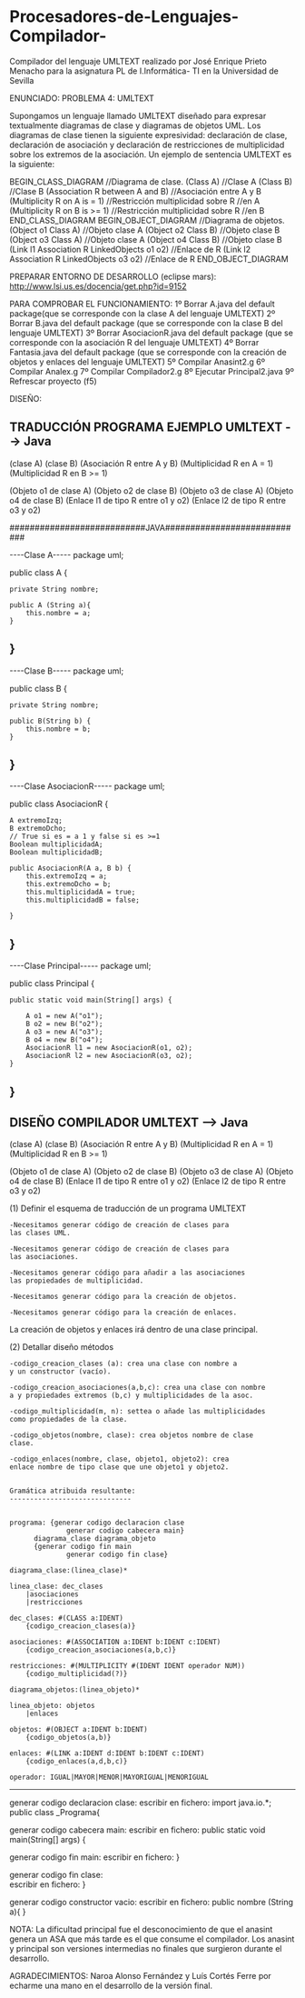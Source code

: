 # Procesadores-de-Lenguajes-Compilador-
Compilador del lenguaje UMLTEXT realizado por José Enrique Prieto Menacho para la asignatura PL de I.Informática- TI en la Universidad de Sevilla

ENUNCIADO:
PROBLEMA 4: UMLTEXT

Supongamos un lenguaje llamado UMLTEXT diseñado para expresar textualmente diagramas de
clase y diagramas de objetos UML. Los diagramas de clase tienen la siguiente expresividad:
declaración de clase, declaración de asociación y declaración de restricciones de multiplicidad
sobre los extremos de la asociación. Un ejemplo de sentencia UMLTEXT es la siguiente:

BEGIN_CLASS_DIAGRAM //Diagrama de clase.
(Class A) //Clase A
(Class B) //Clase B
(Association R between A and B) //Asociación entre A y B
(Multiplicity R on A is = 1) //Restricción multiplicidad sobre R
 //en A
(Multiplicity R on B is >= 1) //Restricción multiplicidad sobre R
 //en B
END_CLASS_DIAGRAM
BEGIN_OBJECT_DIAGRAM //Diagrama de objetos.
(Object o1 Class A) //Objeto clase A
(Object o2 Class B) //Objeto clase B
(Object o3 Class A) //Objeto clase A
(Object o4 Class B) //Objeto clase B
(Link l1 Association R LinkedObjects o1 o2) //Enlace de R
(Link l2 Association R LinkedObjects o3 o2) //Enlace de R
END_OBJECT_DIAGRAM

PREPARAR ENTORNO DE DESARROLLO (eclipse mars): http://www.lsi.us.es/docencia/get.php?id=9152

PARA COMPROBAR EL FUNCIONAMIENTO:
1º Borrar A.java del default package(que se corresponde con la clase A del lenguaje UMLTEXT)
2º Borrar B.java del default package (que se corresponde con la clase B del lenguaje UMLTEXT)
3º Borrar AsociacionR.java del default package (que se corresponde con la asociación R del lenguaje UMLTEXT)
4º Borrar Fantasia.java del default package (que se corresponde con la creación de objetos y enlaces del lenguaje UMLTEXT)
5º Compilar Anasint2.g
6º Compilar Analex.g
7º Compilar Compilador2.g
8º Ejecutar Principal2.java
9º Refrescar proyecto (f5)


DISEÑO:

TRADUCCIÓN PROGRAMA EJEMPLO UMLTEXT --> Java
-----------------------------

(clase A)
(clase B)
(Asociación R entre A y B)
(Multiplicidad R en A = 1)
(Multiplicidad R en B >= 1)

(Objeto o1 de clase A)
(Objeto o2 de clase B)
(Objeto o3 de clase A)
(Objeto o4 de clase B)
(Enlace l1 de tipo R entre o1 y o2)
(Enlace l2 de tipo R entre o3 y o2)


###########################JAVA############################

----Clase A-----
package uml;

public class A {

	private String nombre;
	
	public A (String a){
		this.nombre = a;
	}
	
}
---------------

----Clase B-----
package uml;

public class B {

	private String nombre;

	public B(String b) {
		this.nombre = b;
	}

}
---------------

----Clase AsociacionR-----
package uml;

public class AsociacionR {

	A extremoIzq;
	B extremoDcho;
	// True si es = a 1 y false si es >=1
	Boolean multiplicidadA;
	Boolean multiplicidadB;

	public AsociacionR(A a, B b) {
		this.extremoIzq = a;
		this.extremoDcho = b;
		this.multiplicidadA = true;
		this.multiplicidadB = false;

	}

}
---------------

----Clase Principal-----
package uml;

public class Principal {

	public static void main(String[] args) {

		A o1 = new A("o1");
		B o2 = new B("o2");
		A o3 = new A("o3");
		B o4 = new B("o4");
		AsociacionR l1 = new AsociacionR(o1, o2);
		AsociacionR l2 = new AsociacionR(o3, o2);
	}

}
---------------







DISEÑO COMPILADOR UMLTEXT --> Java
-----------------------------

(clase A)
(clase B)
(Asociación R entre A y B)
(Multiplicidad R en A = 1)
(Multiplicidad R en B >= 1)

(Objeto o1 de clase A)
(Objeto o2 de clase B)
(Objeto o3 de clase A)
(Objeto o4 de clase B)
(Enlace l1 de tipo R entre o1 y o2)
(Enlace l2 de tipo R entre o3 y o2)

(1) Definir el esquema de traducción de un programa UMLTEXT

	-Necesitamos generar código de creación de clases para
	las clases UML.

	-Necesitamos generar código de creación de clases para
	las asociaciones.

	-Necesitamos generar código para añadir a las asociaciones
	las propiedades de multiplicidad.

	-Necesitamos generar código para la creación de objetos.

	-Necesitamos generar código para la creación de enlaces.

La creación de objetos y enlaces irá dentro de una clase principal.
	

(2) Detallar diseño métodos

	-codigo_creacion_clases (a): crea una clase con nombre a
	y un constructor (vacío).

	-codigo_creacion_asociaciones(a,b,c): crea una clase con nombre
	a y propiedades extremos (b,c) y multiplicidades de la asoc.

	-codigo_multiplicidad(m, n): settea o añade las multiplicidades
	como propiedades de la clase.

	-codigo_objetos(nombre, clase): crea objetos nombre de clase
	clase.
 
	-codigo_enlaces(nombre, clase, objeto1, objeto2): crea
	enlace nombre de tipo clase que une objeto1 y objeto2.


	Gramática atribuida resultante:
   	------------------------------


	programa: {generar codigo declaracion clase
                  generar codigo cabecera main}
		  diagrama_clase diagrama_objeto
		  {generar codigo fin main
                  generar codigo fin clase}

	diagrama_clase:(linea_clase)*

	linea_clase: dec_clases
		|asociaciones
		|restricciones

	dec_clases: #(CLASS a:IDENT)
		{codigo_creacion_clases(a)}

	asociaciones: #(ASSOCIATION a:IDENT b:IDENT c:IDENT)
		{codigo_creacion_asociaciones(a,b,c)}

	restricciones: #(MULTIPLICITY #(IDENT IDENT operador NUM))
		{codigo_multiplicidad(?)}

	diagrama_objetos:(linea_objeto)*

	linea_objeto: objetos
		|enlaces

	objetos: #(OBJECT a:IDENT b:IDENT)
		{codigo_objetos(a,b)}

	enlaces: #(LINK a:IDENT d:IDENT b:IDENT c:IDENT)
		{codigo_enlaces(a,d,b,c)}

	operador: IGUAL|MAYOR|MENOR|MAYORIGUAL|MENORIGUAL


----------------------------------------------------

generar codigo declaracion clase:
   escribir en fichero: 
         import java.io.*;
         public class _Programa{
   
generar codigo cabecera main:
   escribir en fichero:   public static void main(String[] args) {
      
generar codigo fin main:
   escribir en fichero:   } 
  
generar codigo fin clase:  
   escribir en fichero: } 

generar codigo constructor vacio:
   escribir en fichero:
	public nombre (String a){
	}
  
  
  
  
  
  
  NOTA:
  La dificultad principal fue el desconocimiento de que el anasint genera un ASA que más tarde es el que consume el compilador.
  Los anasint y principal son versiones intermedias no finales que surgieron durante el desarrollo.
  
  
  AGRADECIMIENTOS:
  Naroa Alonso Fernández y Luís Cortés Ferre por echarme una mano en el desarrollo de la versión final.
